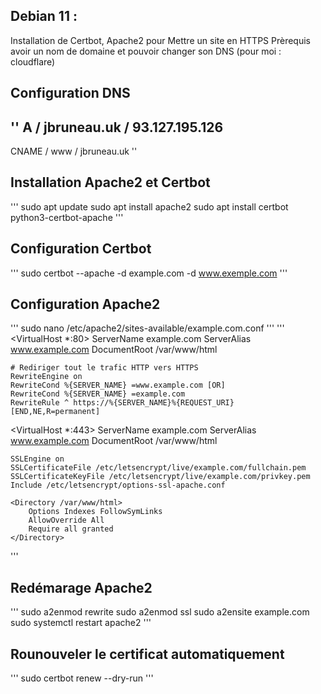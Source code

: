 ## Debian 11 :

Installation de Certbot, Apache2 pour Mettre un site en HTTPS
Prèrequis avoir un nom de domaine et pouvoir changer son DNS (pour moi : cloudflare)

	
## Configuration DNS
''
A / jbruneau.uk / 93.127.195.126
---
CNAME / www / jbruneau.uk
''

## Installation Apache2 et Certbot
'''
sudo apt update
sudo apt install apache2
sudo apt install certbot python3-certbot-apache
'''

## Configuration Certbot
'''
sudo certbot --apache -d example.com -d www.exemple.com
'''

## Configuration Apache2
'''
sudo nano /etc/apache2/sites-available/example.com.conf
'''
'''
<VirtualHost *:80>
    ServerName example.com
    ServerAlias www.example.com
    DocumentRoot /var/www/html

    # Rediriger tout le trafic HTTP vers HTTPS
    RewriteEngine on
    RewriteCond %{SERVER_NAME} =www.example.com [OR]
    RewriteCond %{SERVER_NAME} =example.com
    RewriteRule ^ https://%{SERVER_NAME}%{REQUEST_URI} [END,NE,R=permanent]
</VirtualHost>

<VirtualHost *:443>
    ServerName example.com
    ServerAlias www.example.com
    DocumentRoot /var/www/html

    SSLEngine on
    SSLCertificateFile /etc/letsencrypt/live/example.com/fullchain.pem
    SSLCertificateKeyFile /etc/letsencrypt/live/example.com/privkey.pem
    Include /etc/letsencrypt/options-ssl-apache.conf

    <Directory /var/www/html>
        Options Indexes FollowSymLinks
        AllowOverride All
        Require all granted
    </Directory>
</VirtualHost>
'''


## Redémarage Apache2
'''
sudo a2enmod rewrite
sudo a2enmod ssl
sudo a2ensite example.com
sudo systemctl restart apache2
'''

## Rounouveler le certificat automatiquement
'''
sudo certbot renew --dry-run
'''
